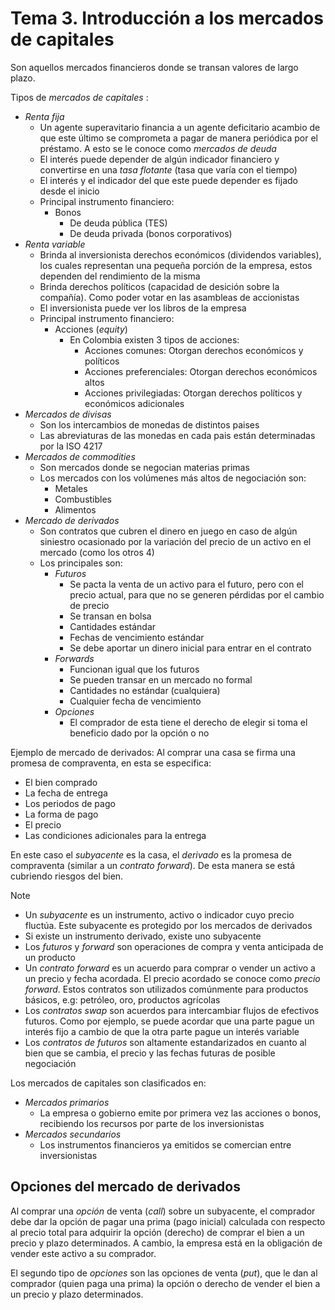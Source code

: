 # Tema 3. Introducción a los mercados de capitales

Son aquellos mercados financieros donde se transan valores de largo plazo.

Tipos de _mercados de capitales_ :
- _Renta fija_
	- Un agente superavitario financia a un agente deficitario acambio de que este último se comprometa a pagar de manera periódica por el préstamo. A esto se le conoce como _mercados de deuda_
	- El interés puede depender de algún indicador financiero y convertirse en una _tasa flotante_ (tasa que varía con el tiempo)
	- El interés y el indicador del que este puede depender es fijado desde el inicio
	- Principal instrumento financiero:
		- Bonos
			- De deuda pública (TES)
			- De deuda privada (bonos corporativos)
- _Renta variable_
	- Brinda al inversionista derechos económicos (dividendos variables), los cuales representan una pequeña porción de la empresa, estos dependen del rendimiento de la misma
	- Brinda derechos políticos (capacidad de desición sobre la compañía). Como poder votar en las asambleas de accionistas
	- El inversionista puede ver los libros de la empresa
	- Principal instrumento financiero:
		- Acciones (_equity_)
			- En Colombia existen 3 tipos de acciones:
				- Acciones comunes: Otorgan derechos económicos y políticos
				- Acciones preferenciales: Otorgan derechos económicos altos
				- Acciones privilegiadas: Otorgan derechos políticos y económicos adicionales
- _Mercados de divisas_
	- Son los intercambios de monedas de distintos paises
	- Las abreviaturas de las monedas en cada pais están determinadas por la ISO 4217
- _Mercados de commodities_
	- Son mercados donde se negocian materias primas
	- Los mercados con los volúmenes más altos de negociación son:
		- Metales
		- Combustibles
		- Alimentos
- _Mercado de derivados_
	- Son contratos que cubren el dinero en juego en caso de algún siniestro ocasionado por la variación del precio de un activo en el mercado (como los otros 4)
	- Los principales son:
		- _Futuros_
			- Se pacta la venta de un activo para el futuro, pero con el precio actual, para que no se generen pérdidas por el cambio de precio
			-  Se transan en bolsa
			- Cantidades estándar
			- Fechas de vencimiento estándar
			- Se debe aportar un dinero inicial para entrar en el contrato
		- _Forwards_
			- Funcionan igual que los futuros
			- Se pueden transar en un mercado no formal
			- Cantidades no estándar (cualquiera)
			- Cualquier fecha de vencimiento
		- _Opciones_
			- El comprador de esta tiene el derecho de elegir si toma el beneficio dado por la opción o no


Ejemplo de mercado de derivados:
Al comprar una casa se firma una promesa de compraventa, en esta se especifica:
- El bien comprado
- La fecha de entrega
- Los periodos de pago
- La forma de pago
- El precio
- Las condiciones adicionales para la entrega

En este caso el _subyacente_ es la casa, el _derivado_ es la promesa de compraventa (similar a un _contrato forward_).
De esta manera se está cubriendo riesgos del bien.

>[!Note]
>- Un _subyacente_ es un instrumento, activo o indicador cuyo precio fluctúa. Este subyacente es protegido por los mercados de derivados
>- Si existe un instrumento derivado, existe uno subyacente
>-  Los _futuros_ y _forward_ son operaciones de compra y venta anticipada de un producto
>- Un _contrato forward_ es un acuerdo para comprar o vender un activo a un precio y fecha acordada. El precio acordado se conoce como _precio forward_. Estos contratos son utilizados comúnmente para productos básicos, e.g: petróleo, oro, productos agrícolas
>- Los _contratos swap_ son acuerdos para intercambiar flujos de efectivos futuros. Como por ejemplo, se puede acordar que una parte pague un interés fijo a cambio de que la otra parte pague un interés variable
>- Los _contratos de futuros_ son altamente estandarizados en cuanto al bien que se cambia, el precio y las fechas futuras de posible negociación


Los mercados de capitales son clasificados en:
- _Mercados primarios_
	- La empresa o gobierno emite por primera vez las acciones o bonos, recibiendo los recursos por parte de los inversionistas
- _Mercados secundarios_
	- Los instrumentos financieros ya emitidos se comercian entre inversionistas


## Opciones del mercado de derivados

Al comprar una _opción_ de venta (_call_) sobre un subyacente, el comprador debe dar la opción de pagar una prima (pago inicial) calculada con respecto al precio total para adquirir la opción (derecho) de comprar el bien a un precio y plazo determinados. A cambio, la empresa está en la obligación de vender este activo a su comprador.

El segundo tipo de _opciones_ son las opciones de venta (_put_), que le dan al comprador (quien paga una prima) la opción o derecho de vender el bien a un precio y plazo determinados.